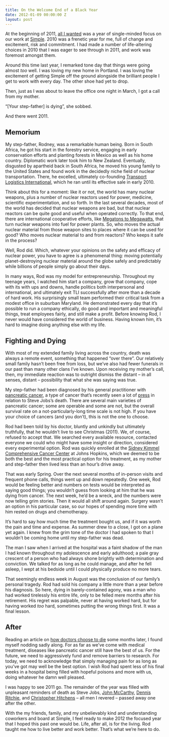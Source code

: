 ```yaml
---
title: On the Welcome End of a Black Year
date: 2012-01-09 00:00:00 Z
layout: post
---
```





At the beginning of 2011, [all I wanted](http://al3x.net/2010/12/30/reflecting-on-the-year.html) was a year of single-minded focus on our work at [Simple](https://www.simple.com/). 2010 was a frenetic year for me, full of change and excitement, risk and commitment. I had made a number of life-altering choices in 2010 that I was eager to see through in 2011, and work was foremost amongst them.

Around this time last year, I remarked tone day that things were going almost *too* well. I was loving my new home in Portland. I was loving the excitement of getting Simple off the ground alongside the brilliant people I get to work with every day. The other shoe had yet to drop.

Then, just as I was about to leave the office one night in March, I got a call from my mother.

“[Your step-father] is dying”, she sobbed.

And there went 2011.

Memorium
--------

My step-father, Rodney, was a remarkable human being. Born in South Africa, he got his start in the forestry service, engaging in early conservation efforts and planting forests in Mexico as well as his home country. Diplomatic work later took him to New Zealand. Eventually, disgusted by apartheid back in South Africa, he moved his young family to the United States and found work in the decidedly niche field of nuclear transportation. There, he excelled, ultimately co-founding [Transport Logistics International](http://www.tliusa.com/), which he ran until its effective sale in early 2010.

Think about this for a moment: like it or not, the world has many nuclear weapons, plus a number of nuclear reactors used for power, medicine, scientific experimentation, and so forth. In the last several decades, most of the world has decided that nuclear weapons are bad, but that nuclear reactors can be quite good and useful when operated correctly. To that end, there are international cooperative efforts, like [Megatons to Megawatts](https://en.wikipedia.org/wiki/Megatons_to_Megawatts_Program), that turn nuclear weapons into fuel for power plants. So, who moves the actual nuclear material from those weapon sites to places where it can be used for good? Who moves nuclear material to and from reactors? Who keeps it safe in the process?

Well, Rod did. Which, whatever your opinions on the safety and efficacy of nuclear power, you have to agree is a phenomenal thing: moving potentially planet-destroying nuclear material around the globe safely and predictably while billions of people simply go about their days.

In many ways, Rod was my model for entrepreneurship. Throughout my teenage years, I watched him start a company, grow that company, cope with its with ups and downs, handle politics both interpersonal and international, and ultimately exit TLI successfully after more than a decade of hard work. His surprisingly small team performed their critical task from a modest office in suburban Maryland. He demonstrated every day that it’s possible to run a company ethically, do good and important and meaningful things, treat employees fairly, and still make a profit. Before knowing Rod, I never would have considered the world of business. Having known him, it’s hard to imagine doing anything else with my life.

Fighting and Dying
------------------

With most of my extended family living across the country, death was always a remote event, something that happened “over there”. Our relatively small family hasn’t been free from loss, but we’ve also had fewer funerals in our past than many other clans I’ve known. Upon receiving my mother’s call, then, my immediate reaction was to outright dismiss the distant – in all senses, distant – possibility that what she was saying was true.

My step-father had been diagnosed by his general practitioner with [pancreatic cancer](https://en.wikipedia.org/wiki/Pancreatic_cancer), a type of cancer that’s recently seen a lot of [press](http://www.scientificamerican.com/article.cfm?id=pancreatic-cancer-type-jobs) in relation to Steve Jobs’s death. There are several main varieties of pancreatic cancer; some are operable and some are not, but the overall survival rate on a not-particularly-long time scale is not high. If you have your choice of cancers (and you don’t), this is not the one to choose.

Rod had been told by his doctor, bluntly and unkindly but ultimately truthfully, that he wouldn’t live to see Christmas (2011). We, of course, refused to accept that. We searched every available resource, contacted everyone we could who might have some insight or direction, considered every experimental option. Rod was quickly enrolled at the [Sidney Kimmel Comprehensive Cancer Center](http://www.hopkinsmedicine.org/kimmel_cancer_center/) at Johns Hopkins, which we deemed to be both the best and the most practical option for his treatment, as my mother and step-father then lived less than an hour’s drive away.

That was early Spring. Over the next several months of in-person visits and frequent phone calls, things went up and down repeatedly. One week, Rod would be feeling better and numbers on tests would be interpreted as saying good things; you wouldn’t guess from looking at him that he was dying from cancer. The next week, he’d be a wreck, and the numbers were now telling grim stories. Then it would all shift around again. Surgery wasn’t an option in his particular case, so our hopes of spending more time with him rested on drugs and chemotherapy.

It’s hard to say how much time the treatment bought us, and if it was worth the pain and time and expense. As summer drew to a close, I got on a plane yet again. I knew from the grim tone of the doctor I had spoken to that I wouldn’t be coming home until my step-father was dead.

The man I saw when I arrived at the hospital was a faint shadow of the man I had known throughout my adolescence and early adulthood; a pale gray crescent of a person who had always shone brightly with determination and conviction. We talked for as long as he could manage, and after he fell asleep, I wept at his bedside until I could physically produce no more tears.

That seemingly endless week in August was the conclusion of our family’s personal tragedy. Rod had sold his company a little more than a year before his diagnosis. So here, dying in barely-contained agony, was a man who had worked tirelessly his entire life, only to be felled mere months after his retirement. His regret was palpable, never at having worked hard, but for having worked *too* hard, sometimes putting the wrong things first. It was a final lesson.

After
-----

Reading an article on [how doctors choose to die](http://zocalopublicsquare.org/thepublicsquare/2011/11/30/how-doctors-die/read/nexus/) some months later, I found myself nodding sadly along. For as far as we’ve come with medical treatment, diseases like pancreatic cancer still have the best of us. For the future, we need to aggressively fund and remove barriers to research. For today, we need to acknowledge that simply managing pain for as long as you’ve got may well be the best option. I wish Rod had spent less of his final weeks in a hospital being filled with hopeful poisons and more with us, doing whatever he damn well pleased.

I was happy to see 2011 go. The remainder of the year was filled with unpleasant reminders of death as Steve Jobs, [John McCarthy](https://en.wikipedia.org/wiki/John_McCarthy_(computer_scientist)), [Dennis Ritchie](https://en.wikipedia.org/wiki/Dennis_Ritchie), and [Christopher Hitchens](https://en.wikipedia.org/wiki/Christopher_Hitchens) – all men I revered – passed away one after the other.

With the my friends, family, and my unbelievably kind and understanding coworkers and board at Simple, I feel ready to make 2012 the focused year that I hoped this past one would be. Life, after all, is for the living. Rod taught me how to live better and work better. That’s what we’re here to do.
